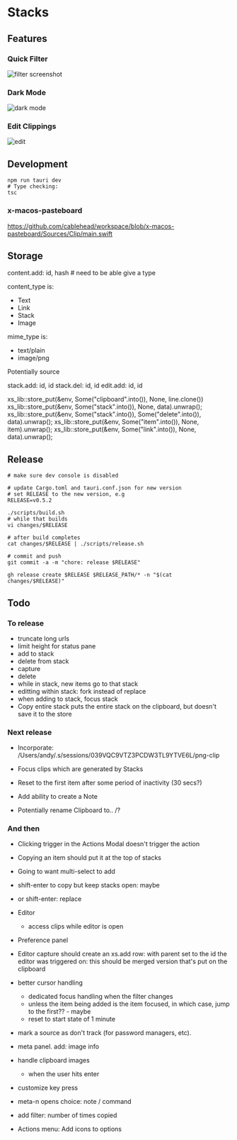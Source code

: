 # Stacks

## Features

### Quick Filter

![filter screenshot](./docs/screenshots/filter.webp)

### Dark Mode

![dark mode](./docs/screenshots/dark-mode.webp)

### Edit Clippings

![edit](./docs/screenshots/edit.webp)

## Development

```
npm run tauri dev
# Type checking:
tsc
```

### x-macos-pasteboard

https://github.com/cablehead/workspace/blob/x-macos-pasteboard/Sources/Clip/main.swift

## Storage

content.add: id, hash  # need to be able give a type

content_type is:

- Text
- Link
- Stack
- Image

mime_type is:

- text/plain
- image/png

Potentially source

stack.add: id, id
stack.del: id, id
edit.add: id, id

xs_lib::store_put(&env, Some("clipboard".into()), None, line.clone())
xs_lib::store_put(&env, Some("stack".into()), None, data).unwrap();
xs_lib::store_put(&env, Some("stack".into()), Some("delete".into()), data).unwrap();
xs_lib::store_put(&env, Some("item".into()), None, item).unwrap();
xs_lib::store_put(&env, Some("link".into()), None, data).unwrap();


## Release

```
# make sure dev console is disabled

# update Cargo.toml and tauri.conf.json for new version
# set RELEASE to the new version, e.g
RELEASE=v0.5.2

./scripts/build.sh
# while that builds
vi changes/$RELEASE

# after build completes
cat changes/$RELEASE | ./scripts/release.sh

# commit and push
git commit -a -m "chore: release $RELEASE"

gh release create $RELEASE $RELEASE_PATH/* -n "$(cat changes/$RELEASE)"
```

## Todo

### To release

- truncate long urls
- limit height for status pane
- add to stack
- delete from stack
- capture
- delete
- while in stack, new items go to that stack
- editting within stack: fork instead of replace
- when adding to stack, focus stack
- Copy entire stack puts the entire stack on the clipboard, but doesn't save it
  to the store


### Next release

- Incorporate: /Users/andy/.s/sessions/039VQC9VTZ3PCDW3TL9YTVE6L/png-clip

- Focus clips which are generated by Stacks
- Reset to the first item after some period of inactivity (30 secs?)

- Add ability to create a Note

- Potentially rename Clipboard to.. /?

### And then

- Clicking trigger in the Actions Modal doesn't trigger the action

- Copying an item should put it at the top of stacks

- Going to want multi-select to add

- shift-enter to copy but keep stacks open: maybe
- or shift-enter: replace

- Editor
    - access clips while editor is open

- Preference panel

- Editor capture should create an xs.add row: with parent set to the id the
  editor was triggered on: this should be merged version that's put on the
  clipboard

- better cursor handling
    - dedicated focus handling when the filter changes
    - unless the item being added is the item focused, in which case, jump to
      the first?? - maybe
    - reset to start state of 1 minute

- mark a source as don't track (for password managers, etc).

- meta panel. add: image info

- handle clipboard images
    - when the user hits enter

- customize key press
- meta-n opens choice: note / command
- add filter: number of times copied

- Actions menu: Add icons to options
